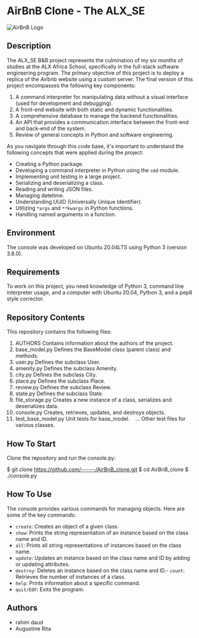 # AirBnB Clone - The ALX_SE

![AirBnB Logo](https://s3.amazonaws.com/alx-intranet.hbtn.io/uploads/medias/2018/6/65f4a1dd9c51265f49d0.png?X-Amz-Algorithm=AWS4-HMAC-SHA256&X-Amz-Credential=AKIARDDGGGOUSBVO6H7D%2F20231205%2Fus-east-1%2Fs3%2Faws4_request&X-Amz-Date=20231205T095131Z&X-Amz-Expires=86400&X-Amz-SignedHeaders=host&X-Amz-Signature=68ae9d23cd1c2e0ea440202e4499ebb4e96deb64e151c5e0b31e5a2bdafa91cb)


## Description

The ALX_SE B&B project represents the culmination of my six months of studies at the ALX Africa School, specifically in the full-stack software engineering program. The primary objective of this project is to deploy a replica of the Airbnb website using a custom server. The final version of this project encompasses the following key components:

1. A command interpreter for manipulating data without a visual interface (used for development and debugging).
2. A front-end website with both static and dynamic functionalities.
3. A comprehensive database to manage the backend functionalities.
4. An API that provides a communication interface between the front-end and back-end of the system.
5. Review of general concepts in Python and software engineering.

As you navigate through this code base, it's important to understand the following concepts that were applied during the project:

- Creating a Python package.
- Developing a command interpreter in Python using the `cmd` module.
- Implementing unit testing in a large project.
- Serializing and deserializing a class.
- Reading and writing JSON files.
- Managing datetime.
- Understanding UUID (Universally Unique Identifier).
- Utilizing `*args` and `**kwargs` in Python functions.
- Handling named arguments in a function.

## Environment

The console was developed on Ubuntu 20.04LTS using Python 3 (version 3.8.0).

## Requirements

To work on this project, you need knowledge of Python 3, command line interpreter usage, and a computer with Ubuntu 20.04, Python 3, and a pep8 style corrector.

## Repository Contents

This repository contains the following files:

1. AUTHORS Contains information about the authors of the project.
2. base_model.py Defines the BaseModel class (parent class) and methods.
3. user.py Defines the subclass User.
4. amenity.py Defines the subclass Amenity.
5. city.py Defines the subclass City.
6. place.py Defines the subclass Place.
7. review.py Defines the subclass Review.
8. state.py Defines the subclass State.
9. file_storage.py Creates a new instance of a class, serializes and deserializes data.
10. console.py Creates, retrieves, updates, and destroys objects.
11. test_base_model.py Unit tests for base_model.
   ... Other test files for various classes.

## How To Start

Clone the repository and run the console.py:

$ git clone https://github.com/------/AirBnB_clone.git
$ cd AirBnB_clone
$ ./console.py

## How To Use

The console provides various commands for managing objects. Here are some of the key commands:

- `create`: Creates an object of a given class.
- `show`: Prints the string representation of an instance based on the class name and ID.
- `all`: Prints all string representations of instances based on the class name.
- `update`: Updates an instance based on the class name and ID by adding or updating attributes.
- `destroy`: Deletes an instance based on the class name and ID.- `count`: Retrieves the number of instances of a class.
- `help`: Prints information about a specific command.
- `quit/EOF`: Exits the program.

## Authors

- rahim daud
- Augustine Rita

